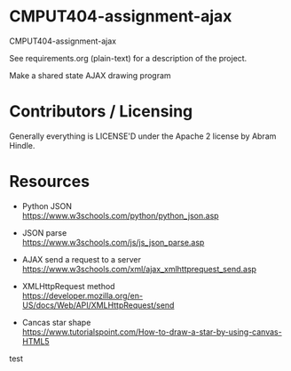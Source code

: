CMPUT404-assignment-ajax
==============================

CMPUT404-assignment-ajax

See requirements.org (plain-text) for a description of the project.

Make a shared state AJAX drawing program

Contributors / Licensing
========================

Generally everything is LICENSE'D under the Apache 2 license by Abram Hindle.

Resources
========================

- Python JSON  
https://www.w3schools.com/python/python_json.asp

- JSON parse  
https://www.w3schools.com/js/js_json_parse.asp  

- AJAX send a request to a server  
https://www.w3schools.com/xml/ajax_xmlhttprequest_send.asp

- XMLHttpRequest method  
https://developer.mozilla.org/en-US/docs/Web/API/XMLHttpRequest/send

- Cancas star shape  
https://www.tutorialspoint.com/How-to-draw-a-star-by-using-canvas-HTML5

test
